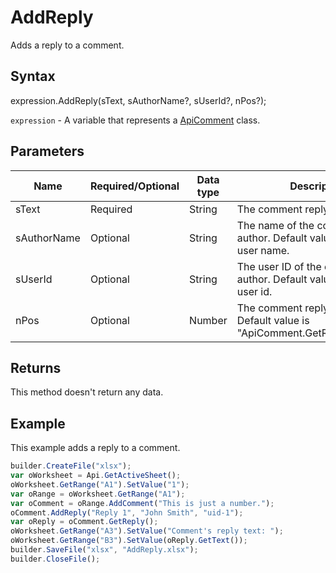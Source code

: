 # AddReply

Adds a reply to a comment.

## Syntax

expression.AddReply(sText, sAuthorName?, sUserId?, nPos?);

`expression` - A variable that represents a [ApiComment](../ApiComment.md) class.

## Parameters

| **Name** | **Required/Optional** | **Data type** | **Description** |
| ------------- | ------------- | ------------- | ------------- |
| sText | Required | String | The comment reply text. |
| sAuthorName | Optional | String | The name of the comment reply author. Default value is current user name. |
| sUserId | Optional | String | The user ID of the comment reply author. Default value is current user id. |
| nPos | Optional | Number | The comment reply position. Default value is "ApiComment.GetRepliesCount()". |

## Returns

This method doesn't return any data.

## Example

This example adds a reply to a comment.

```javascript
builder.CreateFile("xlsx");
var oWorksheet = Api.GetActiveSheet();
oWorksheet.GetRange("A1").SetValue("1");
var oRange = oWorksheet.GetRange("A1");
var oComment = oRange.AddComment("This is just a number.");
oComment.AddReply("Reply 1", "John Smith", "uid-1");
var oReply = oComment.GetReply();
oWorksheet.GetRange("A3").SetValue("Comment's reply text: ");
oWorksheet.GetRange("B3").SetValue(oReply.GetText());
builder.SaveFile("xlsx", "AddReply.xlsx");
builder.CloseFile();
```